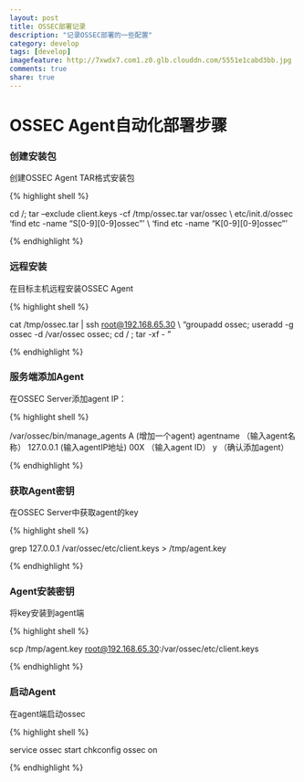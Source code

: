 ```yaml
---
layout: post
title: OSSEC部署记录
description: "记录OSSEC部署的一些配置"
category: develop
tags: [develop]
imagefeature: http://7xwdx7.com1.z0.glb.clouddn.com/5551e1cabd3bb.jpg
comments: true
share: true
---
```


# OSSEC Agent自动化部署步骤
### 创建安装包
创建OSSEC Agent TAR格式安装包

{% highlight shell %}

cd /; tar –exclude client.keys -cf /tmp/ossec.tar var/ossec \ etc/init.d/ossec ‘find etc -name “S[0-9][0-9]ossec”’ \ ‘find etc -name “K[0-9][0-9]ossec”’ 

{% endhighlight %}

### 远程安装
在目标主机远程安装OSSEC Agent

{% highlight shell %}

cat /tmp/ossec.tar | ssh root@192.168.65.30 \ “groupadd ossec; useradd -g ossec -d /var/ossec ossec; cd / ; tar -xf - ” 

{% endhighlight %}

### 服务端添加Agent
在OSSEC Server添加agent IP：

{% highlight shell %}

/var/ossec/bin/manage_agents
A  (增加一个agent)
agentname   （输入agent名称）
127.0.0.1    (输入agentIP地址)
00X    （输入agent ID）
y      （确认添加agent）

{% endhighlight %}

### 获取Agent密钥
在OSSEC Server中获取agent的key

{% highlight shell %}

grep 127.0.0.1 /var/ossec/etc/client.keys > /tmp/agent.key

{% endhighlight %}

### Agent安装密钥
将key安装到agent端

{% highlight shell %}

scp /tmp/agent.key root@192.168.65.30:/var/ossec/etc/client.keys 

{% endhighlight %}

### 启动Agent
在agent端启动ossec

{% highlight shell %}

service ossec start
chkconfig ossec on

{% endhighlight %}

